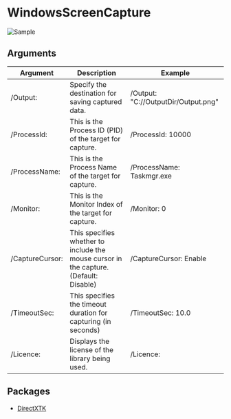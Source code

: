 # WindowsScreenCapture


![Sample](https://github.com/EX-EXE/WindowsScreenCapture/assets/114784289/f87d27c3-f03c-4546-ac8e-c281d209a349)

## Arguments

|Argument|Description|Example|
|-|-|-|
| /Output: | Specify the destination for saving captured data. | /Output: "C://OutputDir/Output.png" |
| /ProcessId: | This is the Process ID (PID) of the target for capture. | /ProcessId: 10000 |
| /ProcessName: | This is the Process Name of the target for capture. | /ProcessName: Taskmgr.exe |
| /Monitor: | This is the Monitor Index of the target for capture. | /Monitor: 0 |
| /CaptureCursor: | This specifies whether to include the mouse cursor in the capture. (Default: Disable) | /CaptureCursor: Enable |
| /TimeoutSec: | This specifies the timeout duration for capturing (in seconds) | /TimeoutSec: 10.0 |
| /Licence: | Displays the license of the library being used. | /Licence: |

## Packages
- [DirectXTK](https://github.com/microsoft/DirectXTK)
